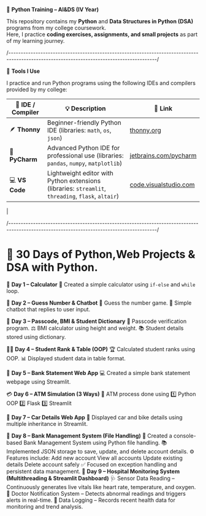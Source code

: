 🐍 **Python Training – AI&DS (IV Year)** 

This repository contains my **Python** and **Data Structures in Python (DSA)** programs from my college coursework.  
Here, I practice **coding exercises, assignments, and small projects** as part of my learning journey.  

/------------------------------------------------------------------------------------------------------------------------------------------/

🧰 **Tools I Use**  

I practice and run Python programs using the following IDEs and compilers provided by my college:  

| 🧠 **IDE / Compiler** | 💡 **Description**                         | 🔗 **Link** |
| --------------------- | ----------------------------------------- | ----------- |
| 🪶 **Thonny**         | Beginner-friendly Python IDE (libraries: `math`, `os`, `json`) | [thonny.org](https://thonny.org/) |
| 🧩 **PyCharm**        | Advanced Python IDE for professional use (libraries: `pandas`, `numpy`, `matplotlib`) | [jetbrains.com/pycharm](https://www.jetbrains.com/pycharm/) |
| 💻 **VS Code**        | Lightweight editor with Python extensions (libraries: `streamlit`, `threading`, `flask`, `altair`) | [code.visualstudio.com](https://code.visualstudio.com/) |
|


/------------------------------------------------------------------------------------------------------------------------------------------/

# 🐍 30 Days of Python,Web Projects & DSA with Python.

📅 **Day 1 – Calculator**
🧮 Created a simple calculator using `if-else` and `while` loop.

🎯 **Day 2 – Guess Number & Chatbot**
🤔 Guess the number game.
💬 Simple chatbot that replies to user input.

🧩 **Day 3 – Passcode, BMI & Student Dictionary**
🔐 Passcode verification program.
⚖️ BMI calculator using height and weight.
📚 Student details stored using dictionary.

🧑‍🎓 **Day 4 – Student Rank & Table (OOP)**
🏆 Calculated student ranks using OOP.
📊 Displayed student data in table format.

🏦 **Day 5 – Bank Statement Web App**
💻 Created a simple bank statement webpage using Streamlit.

💳 **Day 6 – ATM Simulation (3 Ways)**
🏧 ATM process done using
1️⃣ Python OOP
2️⃣ Flask
3️⃣ Streamlit

🚗 **Day 7 – Car Details Web App**
🚙 Displayed car and bike details using multiple inheritance in Streamlit.

📁 **Day 8 – Bank Management System (File Handling)**
💾 Created a console-based Bank Management System using Python file handling.
📚 Implemented JSON storage to save, update, and delete account details.
⚙️ Features include:
   Add new account
   View all accounts
   Update existing details
   Delete account safely
   ✅ Focused on exception handling and persistent data management.
🏥 **Day 9 – Hospital Monitoring System (Multithreading & Streamlit Dashboard)**
    🩺 Sensor Data Reading – Continuously generates live vitals like heart rate, temperature, and oxygen.
    🧠 Doctor Notification System – Detects abnormal readings and triggers alerts in real-time.
    💾 Data Logging – Records recent health data for monitoring and trend analysis.

